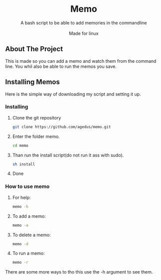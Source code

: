 <!-- PROJECT INFO -->
<br />
<p align="center">

  <h1 align="center">Memo</h1>

  <p align="center">
    A bash script to be able to add memories in the commandline
    <br>
    <br>
    Made for linux
  </p>
</p>

<!-- ABOUT THE PROJECT -->
## About The Project

This is made so you can add a memo and watch them from the command line.
You whil also be able to run the memos you save.

<!-- GETTING STARTED -->
## Installing Memos

Here is the simple way of downloading my script and setting it up.
### Installing

1. Clone the git repository
    ```sh
    git clone https://github.com/agedus/memo.git
    ```
2. Enter the folder memo.
    ```sh
    cd memo
    ```
3. Than run the install script(do not run it ass with sudo).
    ```sh
    sh install
    ```
4. Done

### How to use memo
1. For help:
    ```sh
    memo -h
    ```
2. To add a memo:
    ```sh
    memo -a
    ```
3. To delete a memo:
    ```sh
    memo -d
    ```
4. To run a memo:
    ```sh
    memo -r
    ```
There are some more ways to tho this use the -h argument to see them.
